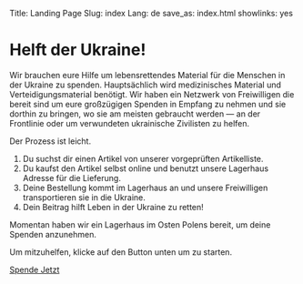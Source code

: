 Title: Landing Page
Slug: index
Lang: de
save_as: index.html
showlinks: yes

# Helft der Ukraine!

Wir brauchen eure Hilfe um lebensrettendes Material für die Menschen in der Ukraine zu spenden. Hauptsächlich wird medizinisches Material und Verteidigungsmaterial benötigt.
Wir haben ein Netzwerk von Freiwilligen die bereit sind um eure großzügigen Spenden in Empfang zu nehmen und sie dorthin zu bringen, wo sie am meisten gebraucht werden &mdash; an der Frontlinie oder um verwundeten ukrainische Zivilisten zu helfen.

Der Prozess ist leicht.

1. Du suchst dir einen Artikel von unserer vorgeprüften Artikelliste.
2. Du kaufst den Artikel selbst online und benutzt unsere Lagerhaus Adresse für die Lieferung.
3. Deine Bestellung kommt im Lagerhaus an und unsere Freiwilligen transportieren sie in die Ukraine.
4. Dein Beitrag hilft Leben in der Ukraine zu retten!


Momentan haben wir ein Lagerhaus im Osten Polens bereit, um deine Spenden anzunehmen.

Um mitzuhelfen, klicke auf den Button unten um zu starten.

<p class="direction">
	<a href="/request/">Spende Jetzt</a>
</p>